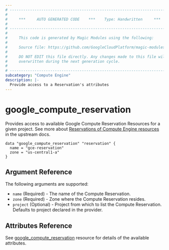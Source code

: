 ```yaml
---
# ----------------------------------------------------------------------------
#
#     ***     AUTO GENERATED CODE    ***    Type: Handwritten     ***
#
# ----------------------------------------------------------------------------
#
#     This code is generated by Magic Modules using the following:
#
#     Source file: https://github.com/GoogleCloudPlatform/magic-modules/tree/main/mmv1/third_party/terraform/website/docs/d/compute_reservation.html.markdown
#
#     DO NOT EDIT this file directly. Any changes made to this file will be
#     overwritten during the next generation cycle.
#
# ----------------------------------------------------------------------------
subcategory: "Compute Engine"
description: |-
  Provide access to a Reservation's attributes
---
```


# google_compute_reservation

Provides access to available Google Compute Reservation Resources for a given project.
See more about [Reservations of Compute Engine resources](https://cloud.google.com/compute/docs/instances/reservations-overview) in the upstream docs.

```hcl
data "google_compute_reservation" "reservation" {
  name = "gce-reservation"
  zone = "us-central1-a"
}

```

## Argument Reference

The following arguments are supported:

* `name` (Required) - The name of the Compute Reservation.
* `zone` (Required) - Zone where the Compute Reservation resides.
* `project` (Optional) - Project from which to list the Compute Reservation. Defaults to project declared in the provider.

## Attributes Reference

See [google_compute_reservation](https://registry.terraform.io/providers/hashicorp/google/latest/docs/resources/compute_reservation) resource for details of the available attributes.
